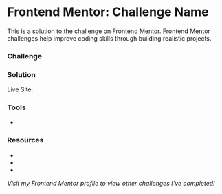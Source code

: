 # Frontend Mentor: Challenge Name
This is a solution to the _[]()_ challenge on Frontend Mentor. Frontend Mentor challenges help improve coding skills through building realistic projects.


### Challenge


### Solution
Live Site: []()


### Tools
-

### Resources
- []()
- []()
- []()

_Visit my Frontend Mentor profile to view other challenges I've completed!_